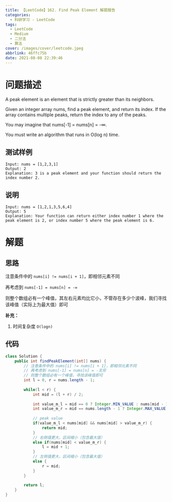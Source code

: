```yaml
---
title: 【LeetCode】162. Find Peak Element 解题报告
categories:
  - 科研学习 - LeetCode
tags:
  - LeetCode
  - Medium
  - 二分法
  - 算法
cover: /images/cover/leetcode.jpeg
abbrlink: 46ffc75b
date: 2021-08-08 22:39:46
---
```


# 问题描述

A peak element is an element that is strictly greater than its neighbors.

Given an integer array nums, find a peak element, and return its index. If the array contains multiple peaks, return the index to any of the peaks.

You may imagine that nums[-1] = nums[n] = -∞.

You must write an algorithm that runs in O(log n) time.

## 测试样例

```
Input: nums = [1,2,3,1]
Output: 2
Explanation: 3 is a peak element and your function should return the index number 2.
```

## 说明

```
Input: nums = [1,2,1,3,5,6,4]
Output: 5
Explanation: Your function can return either index number 1 where the peak element is 2, or index number 5 where the peak element is 6.
```

# 解题

## 思路

注意条件中的 `nums[i] != nums[i + 1]`，即相邻元素不同

再考虑到 `nums[-1] = nums[n] = -∞`

则整个数组必有一个峰值，其左右元素均比它小，不管存在多少个波峰，我们寻找该峰值（实际上为最大值）即可

**补充：**

1. 时间复杂度 `O(logn)`

## 代码

```java
class Solution {
    public int findPeakElement(int[] nums) {
        // 注意条件中的 nums[i] != nums[i + 1]，即相邻元素不同
        // 再考虑到 nums[-1] = nums[n] = -无穷
        // 则整个数组必有一个峰值，寻找该峰值即可
        int l = 0, r = nums.length - 1;
        
        while(l < r) {
            int mid = (l + r) / 2;
            
            int value_m_l = mid == 0 ? Integer.MIN_VALUE : nums[mid - 1];
            int value_m_r = mid == nums.length - 1 ? Integer.MAX_VALUE : nums[mid + 1];
            
            // peak value
            if(value_m_l < nums[mid] && nums[mid] > value_m_r) {
                return mid;
            }
            // 右侧值更大，区间缩小（包含最大值）
            else if(nums[mid] < value_m_r) {
                l = mid + 1;
            }
            // 左侧值更大，区间缩小（包含最大值）
            else {
                r = mid;
            }
        }
        
        return l;
    }
}
```


